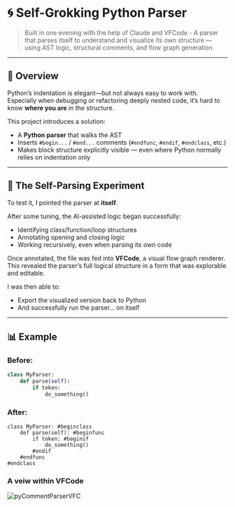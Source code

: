 # 🌀 Self-Grokking Python Parser

> Built in one evening with the help of Claude and VFCode - A parser that parses itself to understand and visualize its own structure — using AST logic, structural comments, and flow graph generation.

---

## 📌 Overview

Python’s indentation is elegant—but not always easy to work with. Especially when debugging or refactoring deeply nested code, it’s hard to know **where you are** in the structure.

This project introduces a solution:

- A **Python parser** that walks the AST
- Inserts `#begin...` / `#end...` comments (`#endfunc`, `#endif`, `#endclass`, etc.)
- Makes block structure explicitly visible — even where Python normally relies on indentation only

---

## 🔁 The Self-Parsing Experiment

To test it, I pointed the parser at **itself**.

After some tuning, the AI-assisted logic began successfully:
- Identifying class/function/loop structures
- Annotating opening and closing logic
- Working recursively, even when parsing its own code

Once annotated, the file was fed into **VFCode**, a visual flow graph renderer. This revealed the parser’s full logical structure in a form that was explorable and editable.

I was then able to:
- Export the visualized version back to Python
- And successfully run the parser... on itself

---

## 📊 Example

### Before:
```python
class MyParser:
    def parse(self):
        if token:
            do_something()
```
### After:
```
class MyParser: #beginclass
    def parse(self): #beginfunc
        if token: #beginif
            do_something()
        #endif
    #endfunc
#endclass
```
### A veiw within VFCode
![pyCommentParserVFC](https://github.com/user-attachments/assets/94fd3028-484b-4a98-8b71-0e0a9ebca18d)
